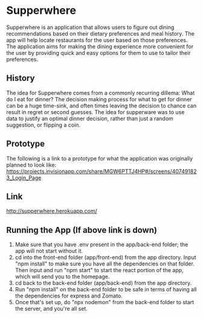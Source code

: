 # Supperwhere

Supperwhere is an application that allows users to figure out dining recommendations based on their dietary preferences and meal history. The app will help locate restaurants for the user based on those preferences. The application aims for making the dining experience more convenient for the user by providing quick and easy options for them to use to tailor their preferences. 

## History

The idea for Supperwhere comes from a commonly recurring dillema: What do I eat for dinner? The decision making process for what to get for dinner can be a huge time-sink, and often times leaving the decision to chance can result in regret or second guesses. The idea for supperware was to use data to justify an optimal dinner decision, rather than just a random suggestion, or flipping a coin.

## Prototype

The following is a link to a prototype for what the application was originally planned to look like:
https://projects.invisionapp.com/share/MGW6PTTJ4HP#/screens/407491823_Login_Page

## Link

http://supperwhere.herokuapp.com/

## Running the App (If above link is down)

1. Make sure that you have .env present in the app/back-end folder; the app will not start without it. 
2. cd into the front-end folder (app/front-end) from the app directory. Input "npm install" to make sure you have all the dependencies on that folder. Then input and run "npm start" to start the react portion of the app, which will send you to the homepage.
3. cd back to the back-end folder (app/back-end) from the app directory.
5. Run "npm install" on the back-end folder to be safe in terms of having all the dependencies for express and Zomato.
6. Once that's set up, do "npx nodemon" from the back-end folder to start the server, and you're all set.
